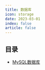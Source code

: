 ```yaml
---
title: 数据库
icon: storage
date: 2023-03-01
index: false
article: false 
---
```



## 目录

- [MySQL数据库](mysql.md)
